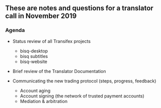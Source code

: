 ## These are notes and questions for a translator call in November 2019

### Agenda

- Status review of all Transifex projects
    - bisq-desktop
    - bisq subtitles
    - bisq-website
    
- Brief review of the Translator Documentation

- Communicating the new trading protocol (steps, progress, feedback)
    - Account aging
    - Account signing (the network of trusted payment accounts)
    - Mediation & arbitration
